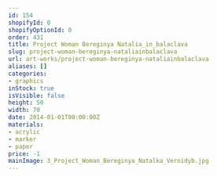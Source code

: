 ```yaml
---
id: 154
shopifyId: 0
shopifyOptionId: 0
order: 431
title: Project Woman Bereginya Natalia_in_balaclava
slug: project-woman-bereginya-nataliainbalaclava
url: art-works/project-woman-bereginya-nataliainbalaclava
aliases: []
categories:
- graphics
inStock: true
isVisible: false
height: 50
width: 70
date: 2014-01-01T00:00:00Z
materials:
- acrylic
- marker
- paper
price: -1
mainImage: 3_Project_Woman_Bereginya_Natalka_Vernidyb.jpg
---
```

